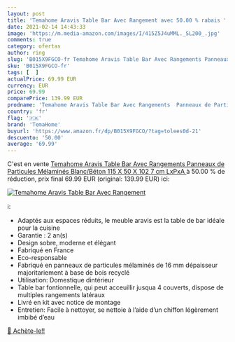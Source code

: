 ```yaml
---
layout: post
title: 'Temahome Aravis Table Bar Avec Rangement avec 50.00 % rabais '
date: 2021-02-14 14:43:33
image: 'https://m.media-amazon.com/images/I/415Z5J4uMML._SL200_.jpg'
comments: true
category: ofertas
author: ring
slug: 'B015X9FGCO-fr Temahome Aravis Table Bar Avec Rangements Panneaux de...'
sku: 'B015X9FGCO-fr'
tags: [  ]
actualPrice: 69.99 EUR
currency: EUR
price: 69.99
comparePrice: 139.99 EUR
prodname: 'Temahome Aravis Table Bar Avec Rangements  Panneaux de Particules Mélaminés  Blanc/Béton  115 X 50 X 102 7 cm  LxPxA '
country: 'fr'
flag: '🇫🇷'
brand: 'TemaHome'
buyurl: 'https://www.amazon.fr/dp/B015X9FGCO/?tag=tolees0d-21'
descuento: '50.00'
average: '69.99'
---
```


C'est en vente [Temahome Aravis Table Bar Avec Rangements  Panneaux de Particules Mélaminés  Blanc/Béton  115 X 50 X 102 7 cm  LxPxA ](https://www.amazon.fr/dp/B015X9FGCO/?tag=tolees0d-21)  à  50.00 % de réduction, prix final  69.99 EUR (original: 139.99 EUR) ici:

[![Temahome Aravis Table Bar Avec Rangement](https://m.media-amazon.com/images/I/415Z5J4uMML._SL200_.jpg)](https://www.amazon.fr/dp/B015X9FGCO/?tag=tolees0d-21)

ℹ️:

- Adaptés aux espaces réduits, le meuble aravis est la table de bar idéale pour la cuisine
- Garantie : 2 an(s)
- Design sobre, moderne et élégant
- Fabriqué en France
- Eco-responsable
- Fabriqué en panneaux de particules mélaminés de 16 mm dépaisseur majoritariement à base de bois recyclé
- Utilisation: Domestique dintérieur
- Table bar fontionnelle, qui peut acceuillir jusqua 4 couverts, dispose de multiples rangements latéraux
- Livré en kit avec notice de montage
- Entretien: Facile à nettoyer, se nettoie à l’aide d’un chiffon légèrement imbibé d’eau

[🛒 Achète-le!!](https://www.amazon.fr/dp/B015X9FGCO/?tag=tolees0d-21)
